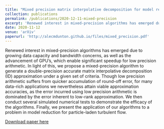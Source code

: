 ```yaml
---
title: "Mixed precision matrix interpolative decomposition for model reduction"
collection: publications
permalink: /publications/2020-12-11-mixed-precision
excerpt: 'Renewed interest in mixed-precision algorithms has emerged due to growing data capacity and bandwidth concerns,  as well as the advancement of GPU’s,  which enable significant speedup  for  low  precision  arithmetic.   In  light  of  this,  we  propose  a  mixed-precision  algorithm  to generate a double-precision accurate matrix interpolative decomposition (ID) approximation under a given set of criteria.'
date: 2020-11-12
venue: 'arXiv'
paperurl: 'http://alecmdunton.github.io/files/mixed_precision.pdf'
---
```

Renewed interest in mixed-precision algorithms has emerged due to growing data capacity and bandwidth concerns,  as well as the advancement of GPU’s,  which enable significant speedup  for  low  precision  arithmetic.   In  light  of  this,  we  propose  a  mixed-precision  algorithm  to generate a double-precision accurate matrix interpolative decomposition (ID) approximation under a given set of criteria.  Though low precision arithmetic suffers from quicker accumulation of round-off  error,  for  many  data-rich  applications  we  nevertheless  attain  viable  approximation  accuracies, as the error incurred using low precision arithmetic is dominated by the error inherent to low-rank approximation.  We then conduct several simulated numerical tests to demonstrate the efficacy of the algorithms.  Finally, we present the application of our algorithms to a problem in model reduction for particle-laden turbulent flow.

[Download paper here](http://alecmdunton.github.io/files/mixed_precision.pdf)

